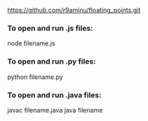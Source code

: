 https://github.com/r9aminu/floating_points.git

### To open and run .js files:
node filename.js

### To open and run .py files:
python filename.py

### To open and run .java files:
javac filename.java
java filename
